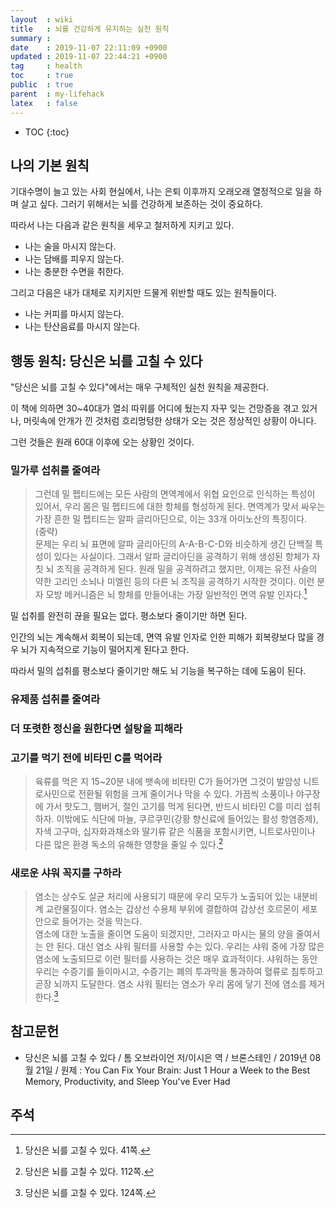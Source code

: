 ```yaml
---
layout  : wiki
title   : 뇌를 건강하게 유지하는 실천 원칙
summary : 
date    : 2019-11-07 22:11:09 +0900
updated : 2019-11-07 22:44:21 +0900
tag     : health
toc     : true
public  : true
parent  : my-lifehack
latex   : false
---
```

* TOC
{:toc}

## 나의 기본 원칙

기대수명이 늘고 있는 사회 현실에서, 나는 은퇴 이후까지 오래오래 열정적으로 일을 하며 살고 싶다.
그러기 위해서는 뇌를 건강하게 보존하는 것이 중요하다.

따라서 나는 다음과 같은 원칙을 세우고 철저하게 지키고 있다.

* 나는 술을 마시지 않는다.
* 나는 담배를 피우지 않는다.
* 나는 충분한 수면을 취한다.

그리고 다음은 내가 대체로 지키지만 드물게 위반할 때도 있는 원칙들이다.

* 나는 커피를 마시지 않는다.
* 나는 탄산음료를 마시지 않는다.

## 행동 원칙: 당신은 뇌를 고칠 수 있다

"당신은 뇌를 고칠 수 있다"에서는 매우 구체적인 실천 원칙을 제공한다.

이 책에 의하면 30~40대가 열쇠 따위를 어디에 뒀는지 자꾸 잊는 건망증을 겪고 있거나,
머릿속에 안개가 낀 것처럼 흐리멍텅한 상태가 오는 것은 정상적인 상황이 아니다.

그런 것들은 원래 60대 이후에 오는 상황인 것이다.

### 밀가루 섭취를 줄여라

> 그런데 밀 펩티드에는 모든 사람의 면역계에서 위협 요인으로 인식하는 특성이 있어서,
우리 몸은 밀 펩티드에 대한 항체를 형성하게 된다.
면역계가 맞서 싸우는 가장 흔한 밀 펩티드는 알파 글리아딘으로, 이는 33개 아미노산의 특징이다.  
(중략)  
문제는 우리 뇌 표면에 알파 글리아딘의 A-A-B-C-D와 비슷하게 생긴 단백질 특성이 있다는 사실이다.
그래서 알파 글리아딘을 공격하기 위해 생성된 항체가 자칫 뇌 조직을 공격하게 된다.
원래 밀을 공격하려고 했지만, 이제는 유전 사슬의 약한 고리인 소뇌나 미엘린 등의 다른 뇌 조직을 공격하기 시작한 것이다.
이런 분자 모방 메커니즘은 뇌 항체를 만들어내는 가장 일반적인 면역 유발 인자다.[^tom-mil]

밀 섭취를 완전히 끊을 필요는 없다. 평소보다 줄이기만 하면 된다.

인간의 뇌는 계속해서 회복이 되는데, 면역 유발 인자로 인한 피해가 회복량보다 많을 경우 뇌가 지속적으로 기능이 떨어지게 된다고 한다.

따라서 밀의 섭취를 평소보다 줄이기만 해도 뇌 기능을 복구하는 데에 도움이 된다.

### 유제품 섭취를 줄여라

### 더 또렷한 정신을 원한다면 설탕을 피해라

### 고기를 먹기 전에 비타민 C를 먹어라

> 육류를 먹은 지 15~20분 내에 뱃속에 비타민 C가 들어가면 그것이 발암성 니트로사민으로 전환될 위험을 크게 줄이거나 막을 수 있다.
가끔씩 소풍이나 야구장에 가서 핫도그, 햄버거, 절인 고기를 먹게 된다면, 반드시 비타민 C를 미리 섭취하자.
이밖에도 식단에 마늘, 쿠르쿠민(강황 향신료에 들어있는 활성 항염증제), 자색 고구마, 십자화과채소와 딸기류 같은 식품을 포함시키면,
니트로사민이나 다른 많은 환경 독소의 유해한 영향을 줄일 수 있다.[^tom-vitamin-c]

### 새로운 샤워 꼭지를 구하라

> 염소는 상수도 살균 처리에 사용되기 때문에 우리 모두가 노출되어 있는 내분비계 교란물질이다.
염소는 갑상선 수용체 부위에 결합하여 갑상선 호르몬이 세포 안으로 들어가는 것을 막는다.  
염소에 대한 노출을 줄이면 도움이 되겠지만, 그러자고 마시는 물의 양을 줄여서는 안 된다.
대신 염소 샤워 필터를 사용할 수는 있다. 우리는 샤워 중에 가장 많은 염소에 노출되므로 이런 필터를 사용하는 것은 매우 효과적이다.
샤워하는 동안 우리는 수증기를 들이마시고, 수증기는 폐의 투과막을 통과하여 혈류로 침투하고 곧장 뇌까지 도달한다.
염소 샤워 필터는 염소가 우리 몸에 닿기 전에 염소를 제거한다.[^tom-cl]

## 참고문헌

*  당신은 뇌를 고칠 수 있다 / 톰 오브라이언 저/이시은 역 / 브론스테인 / 2019년 08월 21일 / 원제 : You Can Fix Your Brain: Just 1 Hour a Week to the Best Memory, Productivity, and Sleep You've Ever Had

## 주석

[^tom-mil]: 당신은 뇌를 고칠 수 있다. 41쪽.
[^tom-cl]: 당신은 뇌를 고칠 수 있다. 124쪽.
[^tom-vitamin-c]: 당신은 뇌를 고칠 수 있다. 112쪽.

